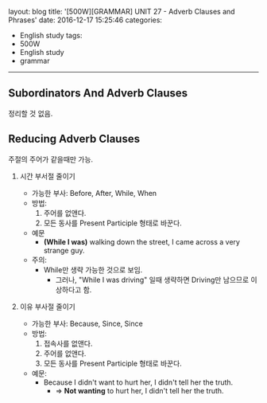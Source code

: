 layout: blog
title: '[500W][GRAMMAR] UNIT 27 - Adverb Clauses and Phrases'
date: 2016-12-17 15:25:46
categories: 
- English study
tags:
- 500W
- English study
- grammar
---

## Subordinators And Adverb Clauses

정리할 것 없음.

## Reducing Adverb Clauses

주절의 주어가 같을때만 가능.

1. 시간 부서절 줄이기
    * 가능한 부사: Before, After, While, When
    * 방법:        
        1. 주어를 없앤다. 
        1. 모든 동사를 Present Participle 형태로 바꾼다.
    * 예문
        * **(While I was)** walking down the street, I came across a very strange guy.
    * 주의:
        * While만 생략 가능한 것으로 보임.
            * 그러나, "While I was driving" 일때 생략하면 Driving만 남으므로 이상하다고 함. 
          
2. 이유 부사절 줄이기
    * 가능한 부사: Because, Since, Since
    * 방법:
        1. 접속사를 없앤다.
        1. 주어를 없앤다.
        1. 모든 동사를 Present Participle 형태로 바꾼다.
    * 예문:
        * Because I didn't want to hurt her, I didn't tell her the truth.
            * => **Not wanting** to hurt her, I didn't tell her the truth.
    
